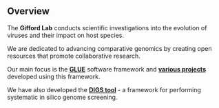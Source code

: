 ## Overview

The **Gifford Lab** conducts scientific investigations into the evolution of viruses and their impact on host species.

We are dedicated to advancing comparative genomics by creating open resources that promote collaborative research. 

Our main focus is the **[GLUE](https://github.com/giffordlabcvr/gluetools/wiki/)** software framework and **[various projects](https://github.com/giffordlabcvr/gluetools/wiki/Gifford-Lab-GLUE-Projects)** developed using this framework.

We have also developed the **[DIGS tool](https://github.com/giffordlabcvr/DIGS-tool)** - a framework for performing systematic in silico genome screening.
